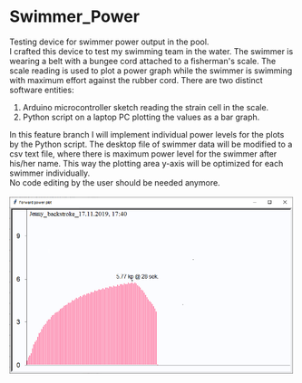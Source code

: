 # Swimmer_Power
Testing device for swimmer power output in the pool.<br>
I crafted this device to test my swimming team in the water.
The swimmer is wearing a belt with a bungee cord attached to a fisherman's scale.
The scale reading is used to plot a power graph while the swimmer is swimming with maximum effort
against the rubber cord.
There are two distinct software entities: 
1. Arduino microcontroller sketch reading the strain cell in the scale.
2. Python script on a laptop PC plotting the values as a bar graph.

In this feature branch I will implement individual power levels for the plots by the Python script.
The desktop file of swimmer data will be modified to a csv text file, where there is maximum power level for the swimmer after his/her name. 
This way the plotting area y-axis will be optimized for each swimmer individually.<br> 
No code editing by the user should be needed anymore.<br>
<br><img src="power_plot_1.png" width=500>
